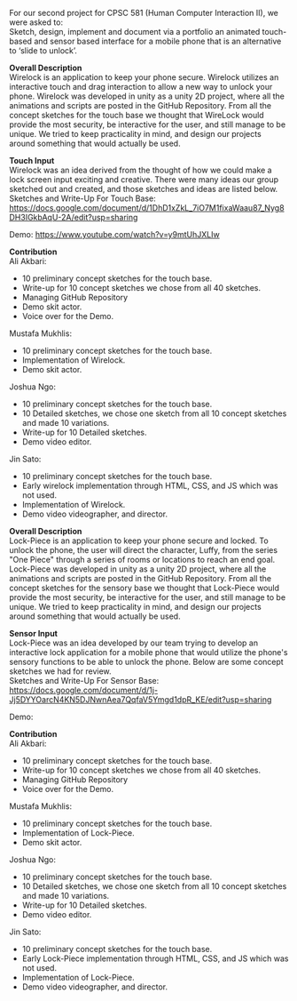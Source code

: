For our second project for CPSC 581 (Human Computer Interaction II), we were asked to:  
Sketch, design, implement and document via a portfolio an animated touch-based and sensor based interface for a mobile phone that is an alternative to ‘slide to unlock’.  

**Overall Description**    
Wirelock is an application to keep your phone secure. Wirelock utilizes an interactive touch and drag interaction to allow a new way to unlock your phone. Wirelock was developed in unity as a unity 2D project, where all the animations and scripts are posted in the GitHub Repository. From all the concept sketches for the touch base we thought that WireLock would provide the most security, be interactive for the user, and still manage to be unique. We tried to keep practicality in mind, and design our projects around something that would actually be used.  

**Touch Input**  
Wirelock was an idea derived from the thought of how we could make a lock screen input exciting and creative. There were many ideas our group sketched out and created, and those sketches and ideas are listed below.  
Sketches and Write-Up For Touch Base: https://docs.google.com/document/d/1DhD1xZkL_7iO7M1fixaWaau87_Nyg8DH3IGkbAqU-2A/edit?usp=sharing  

Demo: https://www.youtube.com/watch?v=y9mtUhJXLIw   

**Contribution**   
Ali Akbari: 
- 10 preliminary concept sketches for the touch base.  
- Write-up for 10 concept sketches we chose from all 40 sketches.  
- Managing GitHub Repository  
- Demo skit actor.
- Voice over for the Demo.

Mustafa Mukhlis:  
- 10 preliminary concept sketches for the touch base.  
- Implementation of Wirelock. 
- Demo skit actor. 

Joshua Ngo:   
- 10 preliminary concept sketches for the touch base.  
- 10 Detailed sketches, we chose one sketch from all 10 concept sketches and made 10 variations. 
- Write-up for 10 Detailed sketches.
- Demo video editor.

Jin Sato:   
- 10 preliminary concept sketches for the touch base.  
- Early wirelock implementation through HTML, CSS, and JS which was not used.
- Implementation of Wirelock.  
- Demo video videographer, and director.

**Overall Description**  
Lock-Piece is an application to keep your phone secure and locked. To unlock the phone, the user will direct the character, Luffy, from the series "One Piece" through a series of rooms or locations to reach an end goal. Lock-Piece was developed in unity as a unity 2D project, where all the animations and scripts are posted in the GitHub Repository. From all the concept sketches for the sensory base we thought that Lock-Piece would provide the most security, be interactive for the user, and still manage to be unique. We tried to keep practicality in mind, and design our projects around something that would actually be used.  


**Sensor Input**  
Lock-Piece was an idea developed by our team trying to develop an interactive lock application for a mobile phone that would utilize the phone's sensory functions to be able to unlock the phone. Below are some concept sketches we had for review.  
Sketches and Write-Up For Sensor Base: https://docs.google.com/document/d/1j-Jj5DYYOarcN4KN5DJNwnAea7QqfaV5Ymgd1dpR_KE/edit?usp=sharing   

Demo:   

**Contribution**   
Ali Akbari: 
- 10 preliminary concept sketches for the touch base.  
- Write-up for 10 concept sketches we chose from all 40 sketches.  
- Managing GitHub Repository    
- Voice over for the Demo.

Mustafa Mukhlis:  
- 10 preliminary concept sketches for the touch base.  
- Implementation of Lock-Piece. 
- Demo skit actor. 

Joshua Ngo:   
- 10 preliminary concept sketches for the touch base.  
- 10 Detailed sketches, we chose one sketch from all 10 concept sketches and made 10 variations.  
- Write-up for 10 Detailed sketches.
- Demo video editor.

Jin Sato:   
- 10 preliminary concept sketches for the touch base.  
- Early Lock-Piece implementation through HTML, CSS, and JS which was not used.
- Implementation of Lock-Piece.  
- Demo video videographer, and director.

 

